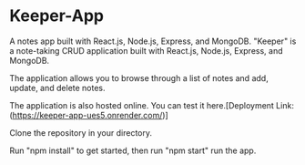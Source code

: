 # Keeper-App
A notes app built with React.js, Node.js, Express, and MongoDB.
"Keeper" is a note-taking CRUD application built with React.js, Node.js, Express, and MongoDB.

The application allows you to browse through a list of notes and add, update, and delete notes.

The application is also hosted online. You can test it here.[Deployment Link: (https://keeper-app-ues5.onrender.com/)]

Clone the repository in your directory.

Run "npm install" to get started, then run "npm start" run the app.

